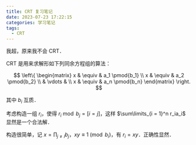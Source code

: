 ```yaml
---
title: CRT 复习笔记
date: 2023-07-23 17:22:15
categories: 学习笔记
tags:
  - CRT
---
```


我超，原来我不会 CRT．

CRT 是用来求解形如下列同余方程组的算法：

$$
\left\{
\begin{matrix}
  x & \equiv & a_1 \pmod{b_1} \\
  x & \equiv & a_2 \pmod{b_2} \\
  & \vdots & \\
  x & \equiv & a_n \pmod{b_n}
\end{matrix}
\right.
$$

其中 $b_i$ 互质．

考虑构造一组 $r_i$，使得 $r_i \bmod b_j = [i = j]$，这样 $\sum\limits_{i = 1}^n r_ia_i$ 显然是一个合法解．

构造很简单，记 $x = \prod_{j \not= i} b_j$，$xy \equiv 1 \pmod{b_i}$，有 $r_i = xy$．正确性显然．
